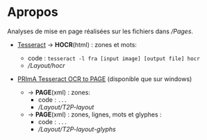# Apropos

Analyses de mise en page réalisées sur les fichiers dans */Pages*.

* [Tesseract] -> **HOCR**(html) : zones et mots:
  * code :  `tesseract -l fra [input image] [output file] hocr`
  * */Layout/hocr*


* [PRImA Tesseract OCR to PAGE] (disponible que sur windows)
  * -> **PAGE**(xml) : zones:
    * code :  `...`
    * */Layout/T2P-layout*
  * -> **PAGE**(xml) : zones, lignes, mots et glyphes :
    * code :  `...`
    * */Layout/T2P-layout-glyphs*


[Tesseract]:<https://github.com/tesseract-ocr/tesseract>
[PRImA Tesseract OCR to PAGE]:<http://www.prima.cse.salford.ac.uk/tools/TesseractOCRToPAGE>
